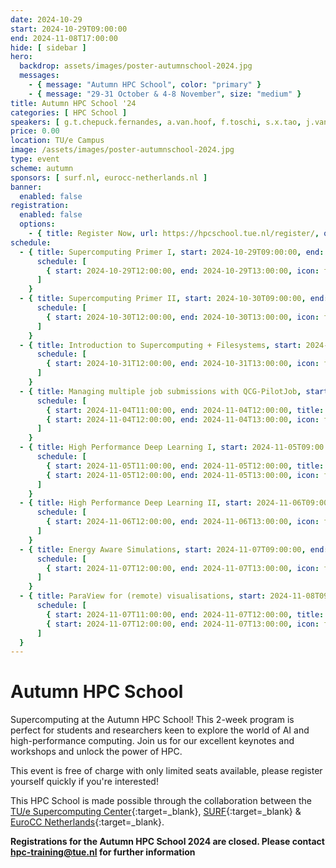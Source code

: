 ```yaml
---
date: 2024-10-29
start: 2024-10-29T09:00:00
end: 2024-11-08T17:00:00
hide: [ sidebar ]
hero:
  backdrop: assets/images/poster-autumnschool-2024.jpg
  messages:
    - { message: "Autumn HPC School", color: "primary" }
    - { message: "29-31 October & 4-8 November", size: "medium" }
title: Autumn HPC School '24
categories: [ HPC School ]
speakers: [ g.t.chepuck.fernandes, a.van.hoof, f.toschi, s.x.tao, j.vanschoren ]
price: 0.00
location: TU/e Campus
image: /assets/images/poster-autumnschool-2024.jpg
type: event
scheme: autumn
sponsors: [ surf.nl, eurocc-netherlands.nl ]
banner:
  enabled: false
registration:
  enabled: false
  options:
    - { title: Register Now, url: https://hpcschool.tue.nl/register/, qr: true }
schedule:
  - { title: Supercomputing Primer I, start: 2024-10-29T09:00:00, end: 2024-10-29T14:00:00, location: Neuron 0.354, speakers: [ g.t.chepuck.fernandes ],
      schedule: [
        { start: 2024-10-29T12:00:00, end: 2024-10-29T13:00:00, icon: food-fork-drink, title: Lunch },
      ]
    }
  - { title: Supercomputing Primer II, start: 2024-10-30T09:00:00, end: 2024-10-30T14:00:00, location: Neuron 0.354, speakers: [ a.van.hoof ],
      schedule: [
        { start: 2024-10-30T12:00:00, end: 2024-10-30T13:00:00, icon: food-fork-drink, title: Lunch },
      ]
    }
  - { title: Introduction to Supercomputing + Filesystems, start: 2024-10-31T09:00:00, end: 2024-10-31T14:00:00, location: Neuron 0.262,
      schedule: [
        { start: 2024-10-31T12:00:00, end: 2024-10-31T13:00:00, icon: food-fork-drink, title: Lunch },
      ]
    }
  - { title: Managing multiple job submissions with QCG-PilotJob, start: 2024-11-04T09:00:00, end: 2024-11-04T14:00:00, location: Neuron 0.354, speakers: [],
      schedule: [
        { start: 2024-11-04T11:00:00, end: 2024-11-04T12:00:00, title: "Keynote: Frederico Toschi", speakers: [ f.toschi ] },
        { start: 2024-11-04T12:00:00, end: 2024-11-04T13:00:00, icon: food-fork-drink, title: Lunch },
      ]
    }
  - { title: High Performance Deep Learning I, start: 2024-11-05T09:00:00, end: 2024-11-05T17:00:00, location: Neuron 0.266, speakers: [],
      schedule: [
        { start: 2024-11-05T11:00:00, end: 2024-11-05T12:00:00, title: "Keynote: Shuxia Tao", speakers: [ s.x.tao ] },
        { start: 2024-11-05T12:00:00, end: 2024-11-05T13:00:00, icon: food-fork-drink, title: Lunch },
      ]
    }
  - { title: High Performance Deep Learning II, start: 2024-11-06T09:00:00, end: 2024-11-06T17:00:00, location: Neuron 0.262,
      schedule: [
        { start: 2024-11-06T12:00:00, end: 2024-11-06T13:00:00, icon: food-fork-drink, title: Lunch },
      ]
    }
  - { title: Energy Aware Simulations, start: 2024-11-07T09:00:00, end: 2024-11-07T14:00:00, location: Neuron 0.354,
      schedule: [
        { start: 2024-11-07T12:00:00, end: 2024-11-07T13:00:00, icon: food-fork-drink, title: Lunch },
      ]
    }
  - { title: ParaView for (remote) visualisations, start: 2024-11-08T09:00:00, end: 2024-11-08T14:00:00, location: Neuron 0.354, speakers: [],
      schedule: [
        { start: 2024-11-07T11:00:00, end: 2024-11-07T12:00:00, title: "Keynote: Joaquin Vanschoren", speakers: [ j.vanschoren ] },
        { start: 2024-11-07T12:00:00, end: 2024-11-07T13:00:00, icon: food-fork-drink, title: Lunch },
      ]
  }
---
```


# Autumn HPC School

Supercomputing at the Autumn HPC School! This 2-week program is perfect for students and researchers keen to explore the world of AI and high-performance computing. Join us for our excellent keynotes and workshops and unlock the power of HPC.

<!-- more -->

This event is free of charge with only limited seats available, please register yourself quickly if you're interested! 

This HPC School is made possible through the collaboration between the [TU/e Supercomputing Center](https://www.linkedin.com/in/supercomputing/){:target=_blank}, [SURF](https://www.surf.nl){:target=_blank} & [EuroCC Netherlands](https://eurocc-netherlands.nl/nl/){:target=_blank}.

<strong style="color: var(--md-accent-fg-color)">Registrations for the Autumn HPC School 2024 are closed. Please contact [hpc-training@tue.nl](mailto:hpc-training@tue.nl) for further information</strong>